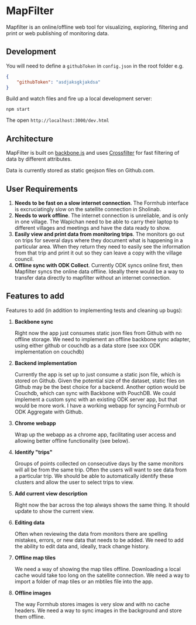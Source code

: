 MapFilter
=========

Mapfilter is an online/offline web tool for visualizing, exploring, filtering and print or web publishing of monitoring data.

Development
--------------

You will need to define a `githubToken` in `config.json` in the root folder e.g.

```json
{
    "githubToken": "asdjaksgkjakdsa"
}
```

Build and watch files and fire up a local development server:

`npm start`

The open `http://localhost:3000/dev.html`


Architecture
----------------

MapFilter is built on [backbone.js](http://backbonejs.org/) and uses [Crossfilter](http://square.github.io/crossfilter/) for fast filtering of data by different attributes.

Data is currently stored as static geojson files on Github.com.

User Requirements
--------------------------

1. **Needs to be fast on a slow internet connection**. The Formhub interface is excruciatingly slow on the satellite connection in Sholinab.
2. **Needs to work offline**. The internet connection is unreliable, and is only in one village. The Wapichan need to be able to carry their laptop to different villages and meetings and have the data ready to show.
3. **Easily view and print data from monitoring trips**. The monitors go out on trips for several days where they document what is happening in a particular area. When they return they need to easily see the information from that trip and print it out so they can leave a copy with the village council.
4. **Offline sync with ODK Collect**. Currently ODK syncs online first, then Mapfilter syncs the online data offline. Ideally there would be a way to transfer data directly to mapfilter without an internet connection.

Features to add
---------------------

Features to add (in addition to implementing tests and cleaning up bugs):

1. **Backbone sync**

    Right now the app just consumes static json files from Github with no offline storage. We need to implement an offline backbone sync adapter, using either github or couchdb as a data store (see xxx ODK implementation on couchdb)

2. **Backend implementation**

    Currently the app is set up to just consume a static json file, which is stored on Github. Given the potential size of the dataset, static files on Github may be the best choice for a backend. Another option would be Couchdb, which can sync with Backbone with PouchDB. We could implement a custom sync with an existing ODK server app, but that would be more work. I have a working webapp for syncing Formhub or ODK Aggregate with Github.

3. **Chrome webapp**

    Wrap up the webapp as a chrome app, facilitating user access and allowing better offline functionality (see below).

4. **Identify "trips"**

    Groups of points collected on consecutive days by the same monitors will all be from the same trip. Often the users will want to see data from a particular trip. We should be able to automatically identify these clusters and allow the user to select trips to view.

5. **Add current view description**

    Right now the bar across the top always shows the same thing. It should update to show the current view.

6. **Editing data**

    Often when reviewing the data from monitors there are spelling mistakes, errors, or new data that needs to be added. We need to add the ability to edit data and, ideally, track change history.

7. **Offline map tiles**

    We need a way of showing the map tiles offline. Downloading a local cache would take too long on the satellite connection. We need a way to import a folder of map tiles or an mbtiles file into the app.

8. **Offline images**

    The way Formhub stores images is very slow and with no cache headers. We need a way to sync images in the background and store them offline.
